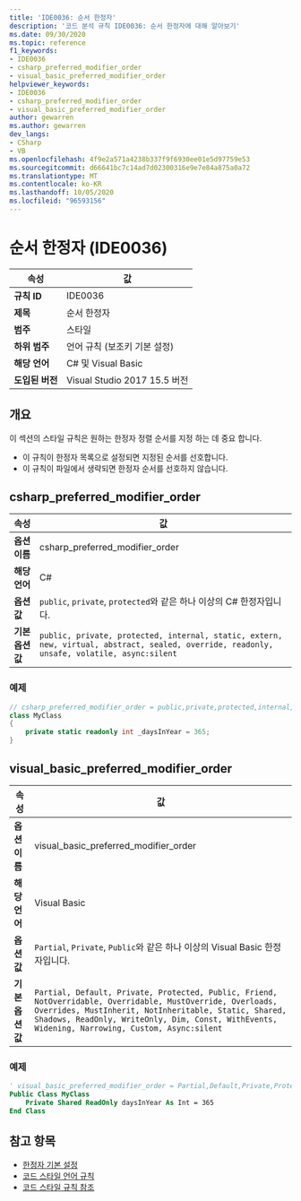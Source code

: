 ```yaml
---
title: 'IDE0036: 순서 한정자'
description: '코드 분석 규칙 IDE0036: 순서 한정자에 대해 알아보기'
ms.date: 09/30/2020
ms.topic: reference
f1_keywords:
- IDE0036
- csharp_preferred_modifier_order
- visual_basic_preferred_modifier_order
helpviewer_keywords:
- IDE0036
- csharp_preferred_modifier_order
- visual_basic_preferred_modifier_order
author: gewarren
ms.author: gewarren
dev_langs:
- CSharp
- VB
ms.openlocfilehash: 4f9e2a571a4238b337f9f6930ee01e5d97759e53
ms.sourcegitcommit: d66641bc7c14ad7d02300316e9e7e84a875a0a72
ms.translationtype: MT
ms.contentlocale: ko-KR
ms.lasthandoff: 10/05/2020
ms.locfileid: "96593156"
---
```

# <a name="order-modifiers-ide0036"></a>순서 한정자 (IDE0036)

|속성|값|
|-|-|
| **규칙 ID** | IDE0036 |
| **제목** | 순서 한정자 |
| **범주** | 스타일 |
| **하위 범주** | 언어 규칙 (보조키 기본 설정) |
| **해당 언어** | C# 및 Visual Basic |
| **도입된 버전** | Visual Studio 2017 15.5 버전 |

## <a name="overview"></a>개요

이 섹션의 스타일 규칙은 원하는 한정자 정렬 순서를 지정 하는 데 중요 합니다.

- 이 규칙이 한정자 목록으로 설정되면 지정된 순서를 선호합니다.
- 이 규칙이 파일에서 생략되면 한정자 순서를 선호하지 않습니다.

## <a name="csharp_preferred_modifier_order"></a>csharp_preferred_modifier_order

|속성|값|
|-|-|
| **옵션 이름** | csharp_preferred_modifier_order |
| **해당 언어** | C# |
| **옵션 값** | `public`, `private`, `protected`와 같은 하나 이상의 C# 한정자입니다. |
| **기본 옵션 값** | `public, private, protected, internal, static, extern, new, virtual, abstract, sealed, override, readonly, unsafe, volatile, async:silent` |

### <a name="example"></a>예제

```csharp
// csharp_preferred_modifier_order = public,private,protected,internal,static,extern,new,virtual,abstract,sealed,override,readonly,unsafe,volatile,async
class MyClass
{
    private static readonly int _daysInYear = 365;
}
```

## <a name="visual_basic_preferred_modifier_order"></a>visual_basic_preferred_modifier_order

|속성|값|
|-|-|
| **옵션 이름** | visual_basic_preferred_modifier_order |
| **해당 언어** | Visual Basic |
| **옵션 값** | `Partial`, `Private`, `Public`와 같은 하나 이상의 Visual Basic 한정자입니다. |
| **기본 옵션 값** | `Partial, Default, Private, Protected, Public, Friend, NotOverridable, Overridable, MustOverride, Overloads, Overrides, MustInherit, NotInheritable, Static, Shared, Shadows, ReadOnly, WriteOnly, Dim, Const, WithEvents, Widening, Narrowing, Custom, Async:silent` |

### <a name="example"></a>예제

```vb
' visual_basic_preferred_modifier_order = Partial,Default,Private,Protected,Public,Friend,NotOverridable,Overridable,MustOverride,Overloads,Overrides,MustInherit,NotInheritable,Static,Shared,Shadows,ReadOnly,WriteOnly,Dim,Const,WithEvents,Widening,Narrowing,Custom,Async
Public Class MyClass
    Private Shared ReadOnly daysInYear As Int = 365
End Class
```

## <a name="see-also"></a>참고 항목

- [한정자 기본 설정](modifier-preferences.md)
- [코드 스타일 언어 규칙](language-rules.md)
- [코드 스타일 규칙 참조](index.md)
